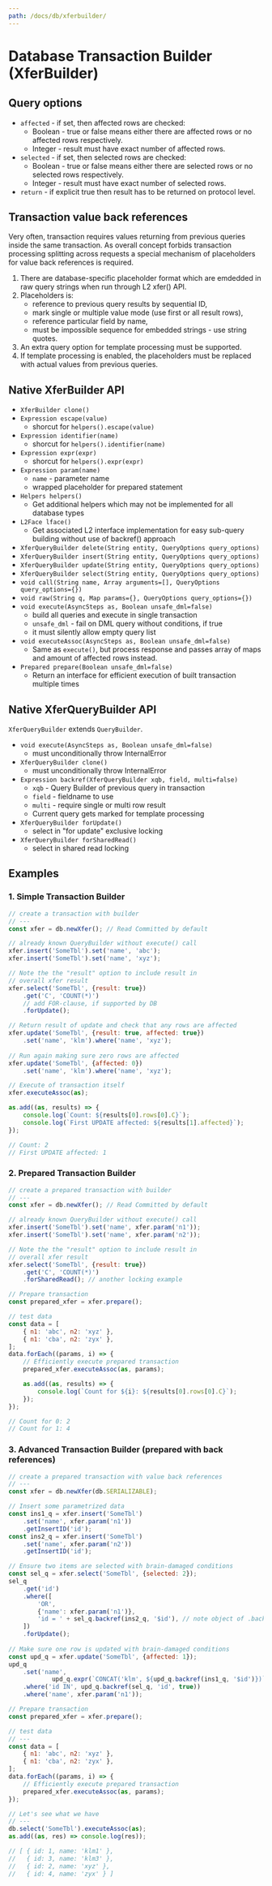 ```yaml
---
path: /docs/db/xferbuilder/
---
```


# Database Transaction Builder (XferBuilder)

## Query options

* `affected` - if set, then affected rows are checked:
    - Boolean - true or false means either there are affected rows or no affected rows respectively.
    - Integer - result must have exact number of affected rows.
* `selected` - if set, then selected rows are checked:
    - Boolean - true or false means either there are selected rows or no selected rows respectively.
    - Integer - result must have exact number of selected rows.
* `return` - if explicit true then result has to be returned on protocol level.

## Transaction value back references

Very often, transaction requires values returning from previous queries
inside the same transaction. As overall concept forbids
transaction processing splitting across requests a special mechanism
of placeholders for value back references is required.

1. There are database-specific placeholder format which are emdedded
    in raw query strings when run through L2 xfer() API.
2. Placeholders is:
    * reference to previous query results by sequential ID,
    * mark single or multiple value mode (use first or all result rows),
    * reference particular field by name,
    * must be impossible sequence for embedded strings - use string quotes.
3. An extra query option for template processing must be supported.
4. If template processing is enabled, the placeholders must be replaced
    with actual values from previous queries.

## Native XferBuilder API

* `XferBuilder clone()`
* `Expression escape(value)`
    * shorcut for `helpers().escape(value)`
* `Expression identifier(name)`
    * shorcut for `helpers().identifier(name)`
* `Expression expr(expr)`
    * shorcut for `helpers().expr(expr)`
* `Expression param(name)`
    * `name` - parameter name
    * wrapped placeholder for prepared statement
* `Helpers helpers()`
    * Get additional helpers which may not be implemented for all database types
* `L2Face lface()`
    * Get associated L2 interface implementation for easy sub-query building
        without use of backref() approach
* `XferQueryBuilder delete(String entity, QueryOptions query_options)`
* `XferQueryBuilder insert(String entity, QueryOptions query_options)`
* `XferQueryBuilder update(String entity, QueryOptions query_options)`
* `XferQueryBuilder select(String entity, QueryOptions query_options)`
* `void call(String name, Array arguments=[], QueryOptions query_options={})`
* `void raw(String q, Map params={}, QueryOptions query_options={})`
* `void execute(AsyncSteps as, Boolean unsafe_dml=false)`
    * build all queries and execute in single transaction
    * `unsafe_dml` - fail on DML query without conditions, if true
    * it must silently allow empty query list
* `void executeAssoc(AsyncSteps as, Boolean unsafe_dml=false)`
    * Same as `execute()`, but process response and passes
        array of maps and amount of affected rows instead.
* `Prepared prepare(Boolean unsafe_dml=false)`
    * Return an interface for efficient execution of built transaction
        multiple times

## Native XferQueryBuilder API

`XferQueryBuilder` extends `QueryBuilder`.

* `void execute(AsyncSteps as, Boolean unsafe_dml=false)`
    - must unconditionally throw InternalError
* `XferQueryBuilder clone()`
    - must unconditionally throw InternalError
* `Expression backref(XferQueryBuilder xqb, field, multi=false)`
    * `xqb` - Query Builder of previous query in transaction
    * `field` - fieldname to use
    * `multi` - require single or multi row result
    * Current query gets marked for template processing
* `XferQueryBuilder forUpdate()`
    * select in "for update" exclusive locking
* `XferQueryBuilder forSharedRead()`
    * select in shared read locking

## Examples

### 1. Simple Transaction Builder

```javascript
// create a transaction with builder
// ---
const xfer = db.newXfer(); // Read Committed by default

// already known QueryBuilder without execute() call
xfer.insert('SomeTbl').set('name', 'abc');
xfer.insert('SomeTbl').set('name', 'xyz');

// Note the the "result" option to include result in
// overall xfer result
xfer.select('SomeTbl', {result: true})
    .get('C', 'COUNT(*)')
    // add FOR-clause, if supported by DB
    .forUpdate();

// Return result of update and check that any rows are affected
xfer.update('SomeTbl', {result: true, affected: true})
    .set('name', 'klm').where('name', 'xyz');
    
// Run again making sure zero rows are affected
xfer.update('SomeTbl', {affected: 0})
    .set('name', 'klm').where('name', 'xyz');

// Execute of transaction itself
xfer.executeAssoc(as);

as.add((as, results) => {
    console.log(`Count: ${results[0].rows[0].C}`);
    console.log(`First UPDATE affected: ${results[1].affected}`);
});

// Count: 2
// First UPDATE affected: 1
```

### 2. Prepared Transaction Builder

```javascript
// create a prepared transaction with builder
// ---
const xfer = db.newXfer(); // Read Committed by default

// already known QueryBuilder without execute() call
xfer.insert('SomeTbl').set('name', xfer.param('n1'));
xfer.insert('SomeTbl').set('name', xfer.param('n2'));

// Note the the "result" option to include result in
// overall xfer result
xfer.select('SomeTbl', {result: true})
    .get('C', 'COUNT(*)')
    .forSharedRead(); // another locking example

// Prepare transaction
const prepared_xfer = xfer.prepare();

// test data
const data = [
    { n1: 'abc', n2: 'xyz' },
    { n1: 'cba', n2: 'zyx' },
];
data.forEach((params, i) => {
    // Efficiently execute prepared transaction
    prepared_xfer.executeAssoc(as, params);

    as.add((as, results) => {
        console.log(`Count for ${i}: ${results[0].rows[0].C}`);
    });
});

// Count for 0: 2
// Count for 1: 4
```

### 3. Advanced Transaction Builder (prepared with back references)

```javascript
// create a prepared transaction with value back references
// ---
const xfer = db.newXfer(db.SERIALIZABLE);

// Insert some parametrized data
const ins1_q = xfer.insert('SomeTbl')
    .set('name', xfer.param('n1'))
    .getInsertID('id');
const ins2_q = xfer.insert('SomeTbl')
    .set('name', xfer.param('n2'))
    .getInsertID('id');

// Ensure two items are selected with brain-damaged conditions
const sel_q = xfer.select('SomeTbl', {selected: 2});
sel_q
    .get('id')
    .where([
        'OR',
        {'name': xfer.param('n1')},
        'id = ' + sel_q.backref(ins2_q, '$id'), // note object of .backref()
    ])
    .forUpdate();
    
// Make sure one row is updated with brain-damaged conditions
const upd_q = xfer.update('SomeTbl', {affected: 1});
upd_q
    .set('name',
            upd_q.expr(`CONCAT('klm', ${upd_q.backref(ins1_q, '$id')})`))
    .where('id IN', upd_q.backref(sel_q, 'id', true))
    .where('name', xfer.param('n1'));

// Prepare transaction
const prepared_xfer = xfer.prepare();

// test data
// ---
const data = [
    { n1: 'abc', n2: 'xyz' },
    { n1: 'cba', n2: 'zyx' },
];
data.forEach((params, i) => {
    // Efficiently execute prepared transaction
    prepared_xfer.executeAssoc(as, params);
});

// Let's see what we have
// ---
db.select('SomeTbl').executeAssoc(as);
as.add((as, res) => console.log(res));

// [ { id: 1, name: 'klm1' },
//   { id: 3, name: 'klm3' },
//   { id: 2, name: 'xyz' },
//   { id: 4, name: 'zyx' } ]
```

